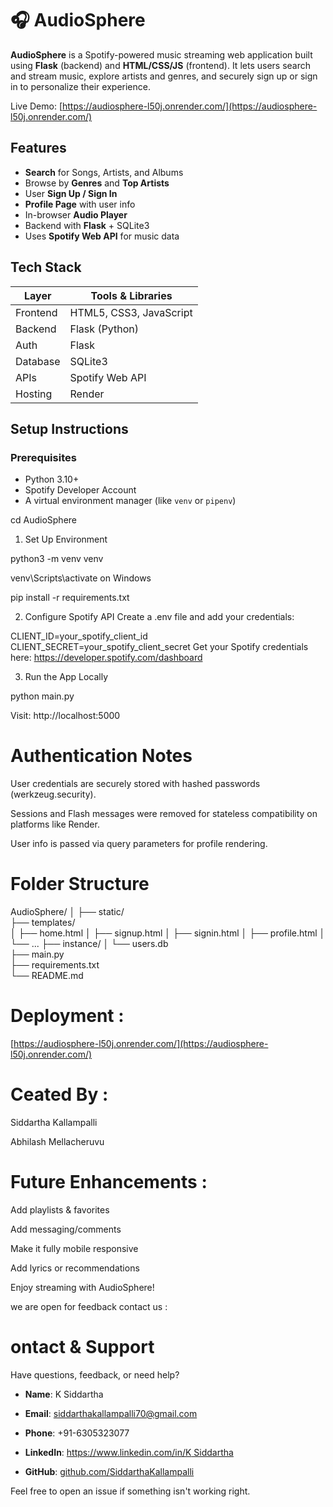 # 🎧 AudioSphere

**AudioSphere** is a Spotify-powered music streaming web application built using **Flask** (backend) and **HTML/CSS/JS** (frontend). It lets users search and stream music, explore artists and genres, and securely sign up or sign in to personalize their experience.

Live Demo: [https://audiosphere-l50j.onrender.com/](https://audiosphere-l50j.onrender.com/)

##  Features

-  **Search** for Songs, Artists, and Albums
-  Browse by **Genres** and **Top Artists**
-  User **Sign Up / Sign In**
-  **Profile Page** with user info
-  In-browser **Audio Player**
-  Backend with **Flask** + SQLite3
-  Uses **Spotify Web API** for music data


## Tech Stack

| Layer      | Tools & Libraries                |
|------------|----------------------------------|
| Frontend   | HTML5, CSS3, JavaScript
| Backend    | Flask (Python)                   |
| Auth       | Flask  
| Database   | SQLite3                          |
| APIs       | Spotify Web API                  |
| Hosting    | Render



##  Setup Instructions

### Prerequisites
- Python 3.10+
- Spotify Developer Account
- A virtual environment manager (like `venv` or `pipenv`)

cd AudioSphere

1. Set Up Environment

python3 -m venv venv

venv\Scripts\activate on Windows

pip install -r requirements.txt

2. Configure Spotify API
Create a .env file and add your credentials:

CLIENT_ID=your_spotify_client_id
CLIENT_SECRET=your_spotify_client_secret
Get your Spotify credentials here: https://developer.spotify.com/dashboard

3. Run the App Locally

python main.py

Visit: http://localhost:5000

# Authentication Notes

User credentials are securely stored with hashed passwords (werkzeug.security).

Sessions and Flash messages were removed for stateless compatibility on platforms like Render.

User info is passed via query parameters for profile rendering.

# Folder Structure

AudioSphere/
│
├── static/                
├── templates/            
│   ├── home.html
│   ├── signup.html
│   ├── signin.html
│   ├── profile.html
│   └── ...
├── instance/
│   └── users.db           
├── main.py                
├── requirements.txt       
└── README.md

# Deployment :

   [https://audiosphere-l50j.onrender.com/](https://audiosphere-l50j.onrender.com/)
  
# Ceated By :
Siddartha Kallampalli

Abhilash Mellacheruvu

# Future Enhancements :

Add playlists & favorites

Add messaging/comments

Make it fully mobile responsive

Add lyrics or recommendations

Enjoy streaming with AudioSphere! 

we are open for feedback contact us :

# ontact & Support

Have questions, feedback, or need help?

- **Name**:  K Siddartha

- **Email**: siddarthakallampalli70@gmail.com

- **Phone**: +91-6305323077

- **LinkedIn**: [https://www.linkedin.com/in/K Siddartha]()

- **GitHub**: [github.com/SiddarthaKallampalli](https://github.com/SiddarthaKallampalli)

Feel free to open an issue if something isn't working right.

